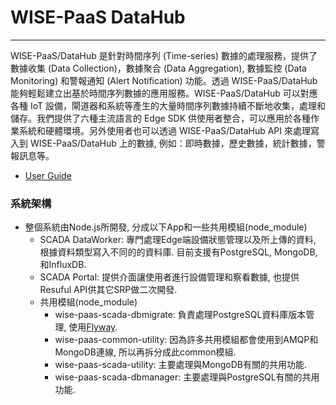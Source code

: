 # WISE-PaaS DataHub

---

WISE-PaaS/DataHub 是針對時間序列 \(Time-series\) 數據的處理服務，提供了數據收集 \(Data Collection\)，數據聚合 \(Data Aggregation\), 數據監控 \(Data Monitoring\) 和警報通知 \(Alert Notification\) 功能。透過 WISE-PaaS/DataHub 能夠輕鬆建立出基於時間序列數據的應用服務。WISE-PaaS/DataHub 可以對應各種 IoT 設備，閘道器和系統等產生的大量時間序列數據持續不斷地收集，處理和儲存。我們提供了六種主流語言的 Edge SDK 供使用者整合，可以應用於各種作業系統和硬體環境。另外使用者也可以透過 WISE-PaaS/DataHub API 來處理寫入到 WISE-PaaS/DataHub 上的數據, 例如：即時數據，歷史數據，統計數據，警報訊息等。

* [User Guide](https://docs.wise-paas.advantech.com/en/Guides_and_API_References/Data_Acquisition/DataHub)

### 系統架構

* 整個系統由Node.js所開發, 分成以下App和一些共用模組\(node\_module\)
  * SCADA DataWorker: 專門處理Edge端設備狀態管理以及所上傳的資料, 根據資料類型寫入不同的的資料庫. 目前支援有PostgreSQL, MongoDB, 和InfluxDB.
  * SCADA Portal: 提供介面讓使用者進行設備管理和察看數據, 也提供Resuful API供其它SRP做二次開發.
  * 共用模組\(node\_module\)
    * wise-paas-scada-dbmigrate: 負責處理PostgreSQL資料庫版本管理, 使用[Flyway](https://flywaydb.org/).
    * wise-paas-common-utility: 因為許多共用模組都會使用到AMQP和MongoDB連線, 所以再拆分成此common模組.
    * wise-paas-scada-utility: 主要處理與MongoDB有關的共用功能.
    * wise-paas-scada-dbmanager: 主要處理與PostgreSQL有關的共用功能.



